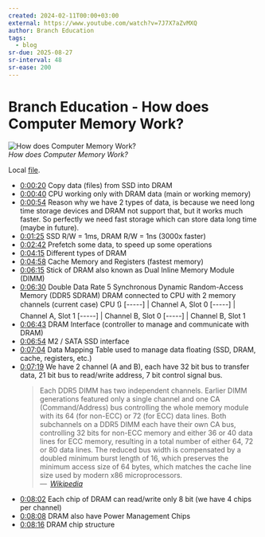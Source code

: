 ```yaml
---
created: 2024-02-11T00:00+03:00
external: https://www.youtube.com/watch?v=7J7X7aZvMXQ
author: Branch Education
tags:
  - blog
sr-due: 2025-08-27
sr-interval: 48
sr-ease: 200
---
```


# Branch Education - How does Computer Memory Work?

![How does Computer Memory Work?](https://www.youtube.com/watch?v=7J7X7aZvMXQ)\
_How does Computer Memory Work?_

Local
[file](file:///home/inom/Computer/hardware/visualization/how_does_computer_memory_work_7J7X7aZvMXQ.mp4).

- [0:00:20](file:///home/inom/Computer/hardware/visualization/how_does_computer_memory_work_7J7X7aZvMXQ.mp4)
  Copy data (files) from SSD into DRAM
- [0:00:40](file:///home/inom/Computer/hardware/visualization/how_does_computer_memory_work_7J7X7aZvMXQ.mp4)
  CPU working only with DRAM data (main or working memory)
- [0:00:54](file:///home/inom/Computer/hardware/visualization/how_does_computer_memory_work_7J7X7aZvMXQ.mp4)
  Reason why we have 2 types of data, is because we need long time storage
  devices and DRAM not support that, but it works much faster. So perfectly we
  need fast storage which can store data long time (maybe in future).
- [0:01:25](file:///home/inom/Computer/hardware/visualization/how_does_computer_memory_work_7J7X7aZvMXQ.mp4)
  SSD R/W = 1ms, DRAM R/W = 1ns (3000x faster)
- [0:02:42](file:///home/inom/Computer/hardware/visualization/how_does_computer_memory_work_7J7X7aZvMXQ.mp4)
  Prefetch some data, to speed up some operations
- [0:04:15](file:///home/inom/Computer/hardware/visualization/how_does_computer_memory_work_7J7X7aZvMXQ.mp4)
  Different types of DRAM
- [0:04:58](file:///home/inom/Computer/hardware/visualization/how_does_computer_memory_work_7J7X7aZvMXQ.mp4)
  Cache Memory and Registers (fastest memory)
- [0:06:15](file:///home/inom/Computer/hardware/visualization/how_does_computer_memory_work_7J7X7aZvMXQ.mp4)
  Stick of DRAM also known as Dual Inline Memory Module (DIMM)
- [0:06:30](file:///home/inom/Computer/hardware/visualization/how_does_computer_memory_work_7J7X7aZvMXQ.mp4)
  Double Data Rate 5 Synchronous Dynamic Random-Access Memory (DDR5 SDRAM) DRAM
  connected to CPU with 2 memory channels (current case) CPU 🔃 [-----] |
  Channel A, Slot 0 [-----] | Channel A, Slot 1 [-----] | Channel B, Slot 0
  [-----] | Channel B, Slot 1
- [0:06:43](file:///home/inom/Computer/hardware/visualization/how_does_computer_memory_work_7J7X7aZvMXQ.mp4)
  DRAM Interface (controller to manage and communicate with DRAM)
- [0:06:54](file:///home/inom/Computer/hardware/visualization/how_does_computer_memory_work_7J7X7aZvMXQ.mp4)
  M2 / SATA SSD interface
- [0:07:04](file:///home/inom/Computer/hardware/visualization/how_does_computer_memory_work_7J7X7aZvMXQ.mp4)
  Data Mapping Table used to manage data floating (SSD, DRAM, cache, registers,
  etc.)
- [0:07:19](file:///home/inom/Computer/hardware/visualization/how_does_computer_memory_work_7J7X7aZvMXQ.mp4)
  We have 2 channel (A and B), each have 32 bit bus to transfer data, 21 bit bus
  to read/write address, 7 bit control signal bus.
  > Each DDR5 DIMM has two independent channels. Earlier DIMM generations
  > featured only a single channel and one CA (Command/Address) bus controlling
  > the whole memory module with its 64 (for non-ECC) or 72 (for ECC) data
  > lines. Both subchannels on a DDR5 DIMM each have their own CA bus,
  > controlling 32 bits for non-ECC memory and either 36 or 40 data lines for
  > ECC memory, resulting in a total number of either 64, 72 or 80 data lines.
  > The reduced bus width is compensated by a doubled minimum burst length of
  > 16, which preserves the minimum access size of 64 bytes, which matches the
  > cache line size used by modern x86 microprocessors.\
  > — <cite> [Wikipedia](https://en.wikipedia.org/wiki/DDR5_SDRAM)</cite>
- [0:08:02](file:///home/inom/Computer/hardware/visualization/how_does_computer_memory_work_7J7X7aZvMXQ.mp4)
  Each chip of DRAM can read/write only 8 bit (we have 4 chips per channel)
- [0:08:08](file:///home/inom/Computer/hardware/visualization/how_does_computer_memory_work_7J7X7aZvMXQ.mp4)
  DRAM also have Power Management Chips
- [0:08:16](file:///home/inom/Computer/hardware/visualization/how_does_computer_memory_work_7J7X7aZvMXQ.mp4)
  DRAM chip structure
